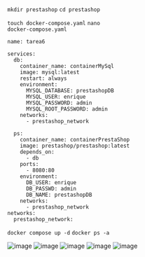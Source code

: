 # 
<code>mkdir prestashop</code>
<code>cd prestashop</code>

<code>touch docker-compose.yaml</code>
<code>nano docker-compose.yaml</code>

~~~
name: tarea6

services:
  db:
    container_name: containerMySql
    image: mysql:latest
    restart: always
    environment:
      MYSQL_DATABASE: prestashopDB
      MYSQL_USER: enrique
      MYSQL_PASSWORD: admin
      MYSQL_ROOT_PASSWORD: admin 
    networks:
      - prestashop_network

  ps:
    container_name: containerPrestaShop
    image: prestashop/prestashop:latest
    depends_on: 
      - db
    ports:
      - 8080:80
    environment:
      DB_USER: enrique
      DB_PASSWD: admin
      DB_NAME: prestashopDB
    networks:
      - prestashop_network
networks:
  prestashop_network:
~~~

<code>docker compose up -d</code>
<code>docker ps -a</code>

![image](https://github.com/user-attachments/assets/94dbaae8-21b5-4427-9f72-757780c33fe9)
![image](https://github.com/user-attachments/assets/ca691c59-e35e-4f88-b506-2981194b0f30)
![image](https://github.com/user-attachments/assets/a20e1326-28ac-4ddb-bacf-18a5cd707df1)
![image](https://github.com/user-attachments/assets/891f751d-1285-4586-86a1-f414364a98aa)
![image](https://github.com/user-attachments/assets/e1b6ba2e-c9c9-4c05-815d-8eb72bad2a56)



